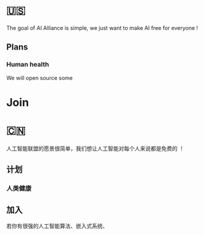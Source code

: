 # 🇺🇸

The goal of AI Alliance is simple, we just want to make AI free for everyone !

## Plans
### Human health
We will open source some 
 
 
# Join


# 🇨🇳

人工智能联盟的愿景很简单，我们想让人工智能对每个人来说都是免费的 ！

## 计划
### 人类健康


## 加入
若你有很强的人工智能算法、嵌入式系统、

